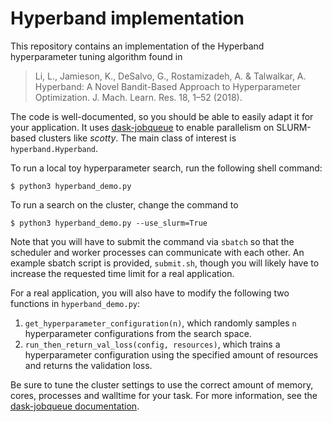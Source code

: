 # Hyperband implementation

This repository contains an implementation of the Hyperband hyperparameter tuning
algorithm found in

> Li, L., Jamieson, K., DeSalvo, G., Rostamizadeh, A. & Talwalkar, A. Hyperband: A Novel
> Bandit-Based Approach to Hyperparameter Optimization.
> J. Mach. Learn. Res. 18, 1–52 (2018).

The code is well-documented, so you should be able to easily adapt it for your
application. It uses [dask-jobqueue](https://jobqueue.dask.org/en/latest/) to enable
parallelism on SLURM-based clusters like *scotty*. The main class of interest is
`hyperband.Hyperband`.

To run a local toy hyperparameter search, run the following shell command:

```
$ python3 hyperband_demo.py
```

To run a search on the cluster, change the command to

```
$ python3 hyperband_demo.py --use_slurm=True
```

Note that you will have to submit the command via `sbatch` so that the scheduler and
worker processes can communicate with each other. An example sbatch script is provided,
`submit.sh`, though you will likely have to increase the requested time limit for a real
application.

For a real application, you will also have to modify the following two functions in
`hyperband_demo.py`:

1. `get_hyperparameter_configuration(n)`, which randomly samples `n` hyperparameter
   configurations from the search space.
2. `run_then_return_val_loss(config, resources)`, which trains a hyperparameter
   configuration using the specified amount of resources and returns the validation loss.

Be sure to tune the cluster settings to use the correct amount of
memory, cores, processes and walltime for your task. For more
information, see the [dask-jobqueue
documentation](https://jobqueue.dask.org/en/latest/install.html).